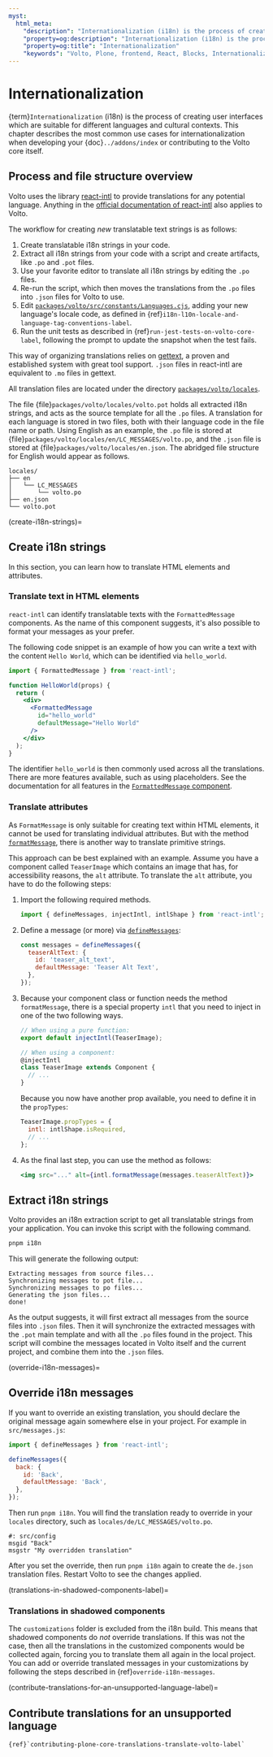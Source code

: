 ```yaml
---
myst:
  html_meta:
    "description": "Internationalization (i18n) is the process of creating user interfaces which are suitable for different languages and cultural contexts."
    "property=og:description": "Internationalization (i18n) is the process of creating user interfaces which are suitable for different languages and cultural contexts."
    "property=og:title": "Internationalization"
    "keywords": "Volto, Plone, frontend, React, Blocks, Internationalization, i18n"
---
```


# Internationalization


{term}`Internationalization` (i18n) is the process of creating user interfaces which are suitable for different languages and cultural contexts.
This chapter describes the most common use cases for internationalization when developing your {doc}`../addons/index` or contributing to the Volto core itself.


## Process and file structure overview

Volto uses the library [react-intl](https://www.npmjs.com/package/react-intl) to provide translations for any potential language.
Anything in the [official documentation of react-intl](https://formatjs.github.io/docs/react-intl/) also applies to Volto.

The workflow for creating *new* translatable text strings is as follows:

1.  Create translatable i18n strings in your code.
1.  Extract all i18n strings from your code with a script and create artifacts, like `.po` and `.pot` files.
1.  Use your favorite editor to translate all i18n strings by editing the `.po` files.
1.  Re-run the script, which then moves the translations from the `.po` files into `.json` files for Volto to use.
1.  Edit [`packages/volto/src/constants/Languages.cjs`](https://github.com/plone/volto/blob/main/packages/volto/src/constants/Languages.cjs), adding your new language's locale code, as defined in {ref}`i18n-l10n-locale-and-language-tag-conventions-label`.
1.  Run the unit tests as described in {ref}`run-jest-tests-on-volto-core-label`, following the prompt to update the snapshot when the test fails.

This way of organizing translations relies on [gettext](https://en.wikipedia.org/wiki/Gettext), a proven and established system with great tool support.
`.json` files in react-intl are equivalent to `.mo` files in gettext.

All translation files are located under the directory [`packages/volto/locales`](https://github.com/plone/volto/tree/main/packages/volto/locales).

The file {file}`packages/volto/locales/volto.pot` holds all extracted i18n strings, and acts as the source template for all the `.po` files.
A translation for each language is stored in two files, both with their language code in the file name or path.
Using English as an example, the `.po` file is stored at {file}`packages/volto/locales/en/LC_MESSAGES/volto.po`, and the `.json` file is stored at {file}`packages/volto/locales/en.json`.
The abridged file structure for English would appear as follows.

```text
locales/
├── en
│   └── LC_MESSAGES
│       └── volto.po
├── en.json
└── volto.pot
```


(create-i18n-strings)=

## Create i18n strings

In this section, you can learn how to translate HTML elements and attributes.


### Translate text in HTML elements

`react-intl` can identify translatable texts with the `FormattedMessage` components.
As the name of this component suggests, it's also possible to format your messages as your prefer.

The following code snippet is an example of how you can write a text with the content `Hello World`, which can be identified via `hello_world`.

```jsx
import { FormattedMessage } from 'react-intl';

function HelloWorld(props) {
  return (
    <div>
      <FormattedMessage
        id="hello_world"
        defaultMessage="Hello World"
      />
    </div>
  );
}
```

The identifier `hello_world` is then commonly used across all the translations.
There are more features available, such as using placeholders.
See the documentation for all features in the [`FormattedMessage` component](https://formatjs.github.io/docs/react-intl/components#formattedmessage).


### Translate attributes

As `FormatMessage` is only suitable for creating text within HTML elements, it cannot be used for translating individual attributes.
But with the method [`formatMessage`](https://formatjs.github.io/docs/react-intl/api/#formatmessage), there is another way to translate primitive strings.

This approach can be best explained with an example.
Assume you have a component called `TeaserImage` which contains an image that has, for accessibility reasons, the `alt` attribute.
To translate the `alt` attribute, you have to do the following steps:

1.  Import the following required methods.

    ```js
    import { defineMessages, injectIntl, intlShape } from 'react-intl';
    ```

2.  Define a message (or more) via [`defineMessages`](https://formatjs.github.io/docs/react-intl/api/#definemessagesdefinemessage):

    ```js
    const messages = defineMessages({
      teaserAltText: {
        id: 'teaser_alt_text',
        defaultMessage: 'Teaser Alt Text',
      },
    });
    ```

3.  Because your component class or function needs the method `formatMessage`, there is a special property `intl` that you need to inject in one of the two following ways.

    ```js
    // When using a pure function:
    export default injectIntl(TeaserImage);
    ```

    ```js
    // When using a component:
    @injectIntl
    class TeaserImage extends Component {
      // ...
    }
    ```

    Because you now have another prop available, you need to define it in the `propTypes`:

      ```jsx
      TeaserImage.propTypes = {
        intl: intlShape.isRequired,
        // ...
      };
      ```

4.  As the final last step, you can use the method as follows:

    ```jsx
    <img src="..." alt={intl.formatMessage(messages.teaserAltText)}>
    ```


## Extract i18n strings

Volto provides an i18n extraction script to get all translatable strings from your application.
You can invoke this script with the following command.

```sh
pnpm i18n
```

This will generate the following output:

```console
Extracting messages from source files...
Synchronizing messages to pot file...
Synchronizing messages to po files...
Generating the json files...
done!
```

As the output suggests, it will first extract all messages from the source files into `.json` files.
Then it will synchronize the extracted messages with the `.pot` main template and with all the `.po` files found in the project.
This script will combine the messages located in Volto itself and the current project, and combine them into the `.json` files.


(override-i18n-messages)=

## Override i18n messages

If you want to override an existing translation, you should declare the original message again somewhere else in your project.
For example in `src/messages.js`:

```js
import { defineMessages } from 'react-intl';

defineMessages({
  back: {
    id: 'Back',
    defaultMessage: 'Back',
  },
});
```

Then run `pnpm i18n`.
You will find the translation ready to override in your `locales` directory, such as `locales/de/LC_MESSAGES/volto.po`.

```text
#: src/config
msgid "Back"
msgstr "My overridden translation"
```

After you set the override, then run `pnpm i18n` again to create the `de.json` translation files.
Restart Volto to see the changes applied.


(translations-in-shadowed-components-label)=

### Translations in shadowed components

The `customizations` folder is excluded from the i18n build.
This means that shadowed components do _not_ override translations.
If this was not the case, then all the translations in the customized components would be collected again, forcing you to translate them all again in the local project.
You can add or override translated messages in your customizations by following the steps described in {ref}`override-i18n-messages`.


(contribute-translations-for-an-unsupported-language-label)=

## Contribute translations for an unsupported language

```{seealso}
{ref}`contributing-plone-core-translations-translate-volto-label`
```
